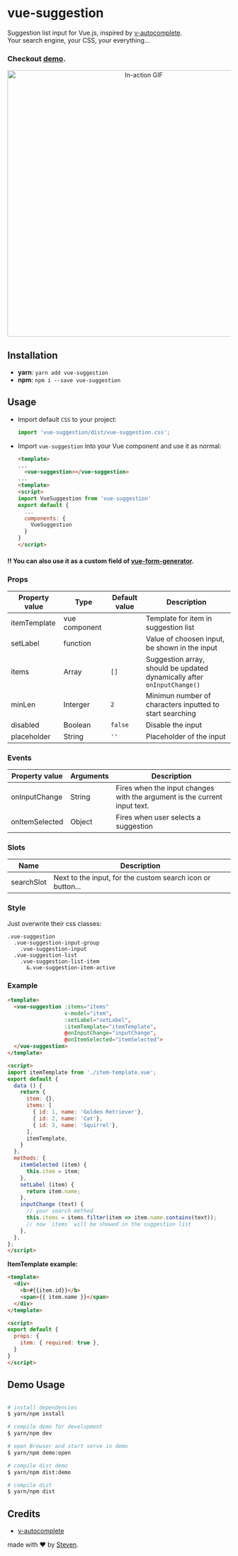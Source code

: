 # vue-suggestion

Suggestion list input for Vue.js, inspired by [v-autocomplete](https://github.com/paliari/v-autocomplete).  
Your search engine, your CSS, your everything...

### Checkout [demo](https://iamstevendao.github.io/vue-suggestion/).

<p align="center">
<img width="600px" alt="In-action GIF" src="https://thumbs.gfycat.com/ThirstyFearlessBunting-size_restricted.gif"/>
</p>

## Installation
- **yarn**: `yarn add vue-suggestion`  
- **npm**: `npm i --save vue-suggestion`

## Usage
- Import default `CSS` to your project:
    ```js
    import 'vue-suggestion/dist/vue-suggestion.css';
    ```
- Import `vue-suggestion` into your Vue component and use it as normal:
    ```html
    <template>
    ...
      <vue-suggestion></vue-suggestion>
    ...
    <template>
    <script>
    import VueSuggestion from 'vue-suggestion'   
    export default {
      ...
      components: {
        VueSuggestion
      }
    }
    </script>
    ```
#### !! You can also use it as a custom field of [vue-form-generator](https://github.com/vue-generators/vue-form-generator).

### Props

  | Property value | Type | Default value | Description |
  | -------------- | ---- | ------------- | ----------- |
  | itemTemplate | vue component |  | Template for item in suggestion list |
  | setLabel | function |  | Value of choosen input, be shown in the input |
  | items | Array | `[]` | Suggestion array, should be updated dynamically after `onInputChange()` |
  | minLen | Interger | `2` | Minimun number of characters inputted to start searching |
  | disabled | Boolean | `false` | Disable the input |
  | placeholder | String | `''` | Placeholder of the input |

### Events

  | Property value | Arguments | Description |
  | -------------- | --------- | ----------- |
  | onInputChange | String | Fires when the input changes with the argument is the current input text. |
  | onItemSelected | Object | Fires when user selects a suggestion |

### Slots

  | Name | Description |
  | ---- | ----------- |
  | searchSlot | Next to the input, for the custom search icon or button... |

### Style

Just overwrite their css classes:

```stylus
.vue-suggestion
  .vue-suggestion-input-group
    .vue-suggestion-input
  .vue-suggestion-list
    .vue-suggestion-list-item
      &.vue-suggestion-item-active
```

### Example

```html
<template>
  <vue-suggestion :items="items" 
                  v-model="item", 
                  :setLabel="setLabel",
                  :itemTemplate="itemTemplate", 
                  @onInputChange="inputChange", 
                  @onItemSelected="itemSelected">
  </vue-suggestion>
</template>

<script>
import itemTemplate from './item-template.vue';
export default {
  data () {
    return {
      item: {},
      items: [
        { id: 1, name: 'Golden Retriever'},
        { id: 2, name: 'Cat'},
        { id: 3, name: 'Squirrel'},
      ],
      itemTemplate,
    }
  },
  methods: {
    itemSelected (item) {
      this.item = item;
    },
    setLabel (item) {
      return item.name;
    },
    inputChange (text) {
      // your search method
      this.items = items.filter(item => item.name.contains(text));
      // now `items` will be showed in the suggestion list
    },
  },
};
</script>
```

**ItemTemplate example:**

```html
<template>
  <div>
    <b>#{{item.id}}</b>
    <span>{{ item.name }}</span>
  </div>
</template>

<script>
export default {
  props: {
    item: { required: true },
  }
}
</script>
```

## Demo Usage

```bash

# install dependencies
$ yarn/npm install

# compile demo for development
$ yarn/npm dev

# open Browser and start serve in demo
$ yarn/npm demo:open

# compile dist demo
$ yarn/npm dist:demo

# compile dist
$ yarn/npm dist

```

## Credits
- [v-autocomplete](https://github.com/paliari/v-autocomplete)

made with &#x2764; by [Steven](https://github.com/iamstevendao).
